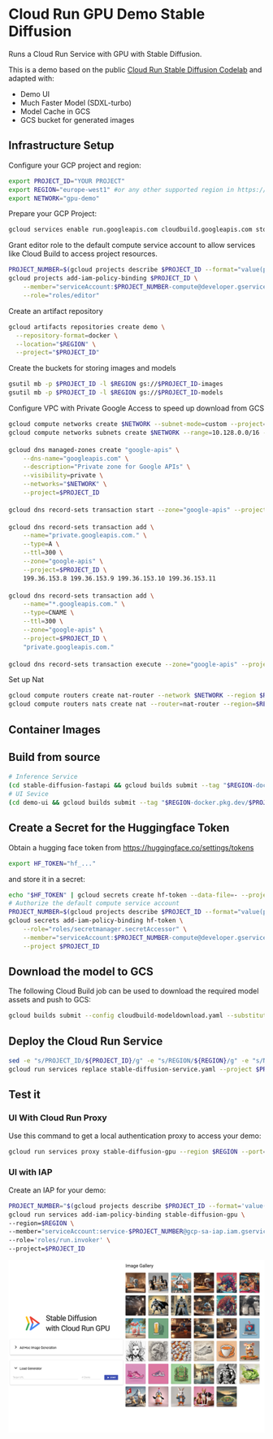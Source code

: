 # Cloud Run GPU Demo Stable Diffusion

Runs a Cloud Run Service with GPU with Stable Diffusion.

This is a demo based on the public [Cloud Run Stable Diffusion Codelab](https://codelabs.developers.google.com/codelabs/how-to-use-stable-diffusion-cloud-run-gpu) and adapted with:

- Demo UI
- Much Faster Model (SDXL-turbo)
- Model Cache in GCS
- GCS bucket for generated images

## Infrastructure Setup

Configure your GCP project and region:

```sh
export PROJECT_ID="YOUR PROJECT" 
export REGION="europe-west1" #or any other supported region in https://cloud.google.com/run/docs/configuring/services/gpu#supported-regions
export NETWORK="gpu-demo"
```

Prepare your GCP Project:

```sh
gcloud services enable run.googleapis.com cloudbuild.googleapis.com storage.googleapis.com dns.googleapis.com compute.googleapis.com secretmanager.googleapis.com --project $PROJECT_ID
```

Grant editor role to the default compute service account to allow services like Cloud Build to access project resources.

```sh
PROJECT_NUMBER=$(gcloud projects describe $PROJECT_ID --format="value(projectNumber)")
gcloud projects add-iam-policy-binding $PROJECT_ID \
    --member="serviceAccount:$PROJECT_NUMBER-compute@developer.gserviceaccount.com" \
    --role="roles/editor"
```

Create an artifact repository

```sh
gcloud artifacts repositories create demo \
  --repository-format=docker \
  --location="$REGION" \
  --project="$PROJECT_ID"
```

Create the buckets for storing images and models

```sh
gsutil mb -p $PROJECT_ID -l $REGION gs://$PROJECT_ID-images 
gsutil mb -p $PROJECT_ID -l $REGION gs://$PROJECT_ID-models 
```

Configure VPC with Private Google Access to speed up download from GCS

```sh
gcloud compute networks create $NETWORK --subnet-mode=custom --project=$PROJECT_ID
gcloud compute networks subnets create $NETWORK --range=10.128.0.0/16 --network=$NETWORK --region=$REGION --enable-private-ip-google-access --project=$PROJECT_ID

gcloud dns managed-zones create "google-apis" \
    --dns-name="googleapis.com" \
    --description="Private zone for Google APIs" \
    --visibility=private \
    --networks="$NETWORK" \
    --project=$PROJECT_ID

gcloud dns record-sets transaction start --zone="google-apis" --project=$PROJECT_ID

gcloud dns record-sets transaction add \
    --name="private.googleapis.com." \
    --type=A \
    --ttl=300 \
    --zone="google-apis" \
    --project=$PROJECT_ID \
    199.36.153.8 199.36.153.9 199.36.153.10 199.36.153.11

gcloud dns record-sets transaction add \
    --name="*.googleapis.com." \
    --type=CNAME \
    --ttl=300 \
    --zone="google-apis" \
    --project=$PROJECT_ID \
    "private.googleapis.com."

gcloud dns record-sets transaction execute --zone="google-apis" --project=$PROJECT_ID
```

Set up Nat

```sh
gcloud compute routers create nat-router --network $NETWORK --region $REGION --project $PROJECT_ID
gcloud compute routers nats create nat --router=nat-router --region=$REGION --auto-allocate-nat-external-ips --nat-all-subnet-ip-ranges  --project $PROJECT_ID
```

## Container Images

## Build from source

```sh
# Inference Service
(cd stable-diffusion-fastapi && gcloud builds submit --tag "$REGION-docker.pkg.dev/$PROJECT_ID/demo/torchserve-sdxl-turbo" --project $PROJECT_ID)
# UI Sevice
(cd demo-ui && gcloud builds submit --tag "$REGION-docker.pkg.dev/$PROJECT_ID/demo/demo-ui" --project $PROJECT_ID)
```

## Create a Secret for the Huggingface Token

Obtain a hugging face token from https://huggingface.co/settings/tokens

```sh
export HF_TOKEN="hf_..."
```

and store it in a secret:

```sh
echo "$HF_TOKEN" | gcloud secrets create hf-token --data-file=- --project $PROJECT_ID
# Authorize the default compute service account
PROJECT_NUMBER=$(gcloud projects describe $PROJECT_ID --format="value(projectNumber)")
gcloud secrets add-iam-policy-binding hf-token \
    --role="roles/secretmanager.secretAccessor" \
    --member="serviceAccount:$PROJECT_NUMBER-compute@developer.gserviceaccount.com" \
    --project $PROJECT_ID
```

## Download the model to GCS

The following Cloud Build job can be used to download the required model assets and push to GCS:

```sh
gcloud builds submit --config cloudbuild-modeldownload.yaml --substitutions="_BUCKET_NAME=$PROJECT_ID-models" --project $PROJECT_ID
```

## Deploy the Cloud Run Service

```sh
sed -e "s/PROJECT_ID/${PROJECT_ID}/g" -e "s/REGION/${REGION}/g" -e "s/NETWORK/${NETWORK}/g" -e "s/SUBNET/${NETWORK}/g" stable-diffusion-service.template.yaml > stable-diffusion-service.yaml
gcloud run services replace stable-diffusion-service.yaml --project $PROJECT_ID
```

## Test it

### UI With Cloud Run Proxy

Use this command to get a local authentication proxy to access your demo:

```sh
gcloud run services proxy stable-diffusion-gpu --region $REGION --port=8081 --project=$PROJECT_ID 
```

### UI with IAP

Create an IAP for your demo:

```sh
PROJECT_NUMBER="$(gcloud projects describe $PROJECT_ID --format='value(projectNumber)')"
gcloud run services add-iam-policy-binding stable-diffusion-gpu \
--region=$REGION \
--member="serviceAccount:service-$PROJECT_NUMBER@gcp-sa-iap.iam.gserviceaccount.com" \
--role='roles/run.invoker' \
--project=$PROJECT_ID
```

![](./img/demo.png)